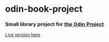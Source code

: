 # odin-book-project
### Small library project for [the Odin Project](https://www.theodinproject.com/lessons/node-path-javascript-library)

[Live version here](https://xandernesta.github.io/odin-book-project)
